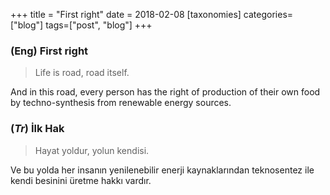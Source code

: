 +++
title = "First right"
date = 2018-02-08
[taxonomies]
categories=["blog"]
tags=["post", "blog"]
+++


### (Eng) First right

>Life is road, road itself.

And in this road, every person has the right of production of their own food by techno-synthesis from renewable energy sources.


### (*Tr*) İlk Hak

>Hayat yoldur, yolun kendisi.

Ve bu yolda her insanın yenilenebilir enerji kaynaklarından teknosentez ile kendi besinini üretme hakkı vardır.